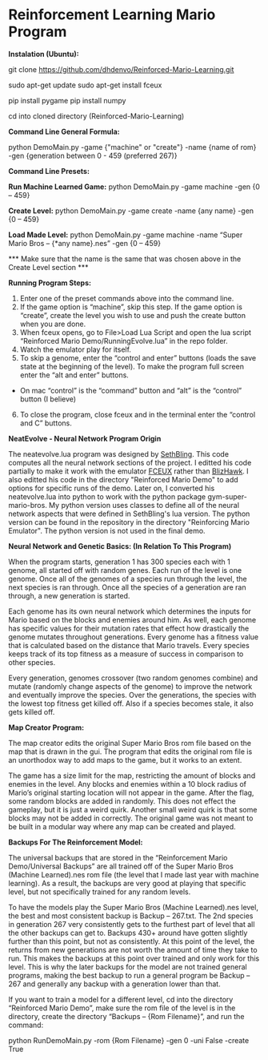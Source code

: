 # Reinforcement Learning Mario Program

**Instalation (Ubuntu):**

git clone https://github.com/dhdenvo/Reinforced-Mario-Learning.git

sudo apt-get update
sudo apt-get install fceux

pip install pygame
pip install numpy

cd into cloned directory (Reinforced-Mario-Learning)

**Command Line General Formula:**

python DemoMain.py -game {"machine" or "create"} -name {name of rom} -gen {generation between 0 - 459 (preferred 267)}

**Command Line Presets:**

**Run Machine Learned Game:**
python DemoMain.py -game machine -gen {0 – 459}

**Create Level:**
python DemoMain.py -game create -name {any name} -gen {0 – 459}

**Load Made Level:**
python DemoMain.py -game machine -name “Super Mario Bros – {*any name}.nes” -gen {0 – 459}

\*** Make sure that the name is the same that was chosen above in the Create Level section \***

**Running Program Steps:**

1) Enter one of the preset commands above into the command line.
2) If the game option is “machine”, skip this step. If the game option is “create”, create the level you wish to use and push the create button when you are done.
3) When fceux opens, go to File>Load Lua Script and open the lua script “Reinforced Mario Demo/RunningEvolve.lua” in the repo folder.
4) Watch the emulator play for itself.
5) To skip a genome, enter the “control and enter” buttons (loads the save state at the beginning of the level). To make the program full screen enter the “alt and enter” buttons.
* On mac “control” is the “command” button and “alt” is the “control” button (I believe)
6) To close the program, close fceux and in the terminal enter the “control and C” buttons.


**NeatEvolve - Neural Network Program Origin**

The neatevolve.lua program was designed by [SethBling](https://www.youtube.com/watch?v=qv6UVOQ0F44). This code computes all the neural network sections of the project. I editted his code partially to make it work with the emulator [FCEUX](http://www.fceux.com/web/home.html) rather than [BlizHawk](http://tasvideos.org/BizHawk.html). I also editted his code in the directory "Reinforced Mario Demo" to add options for specific runs of the demo. Later on, I converted his neatevolve.lua into python to work with the python package gym-super-mario-bros. My python version uses classes to define all of the neural network aspects that were defined in SethBling's lua version. The python version can be found in the repository in the directory "Reinforcing Mario Emulator". The python version is not used in the final demo.

**Neural Network and Genetic Basics: (In Relation To This Program)**

When the program starts, generation 1 has 300 species each with 1 genome, all started off with random genes. Each run of the level is one genome. Once all of the genomes of a species run through the level, the next species is ran through. Once all the species of a generation are ran through, a new generation is started.

Each genome has its own neural network which determines the inputs for Mario based on the blocks and enemies around him. As well, each genome has specific values for their mutation rates that effect how drastically the genome mutates throughout generations. Every genome has a fitness value that is calculated based on the distance that Mario travels. Every species keeps track of its top fitness as a measure of success in comparison to other species.

Every generation, genomes crossover (two random genomes combine) and mutate (randomly change aspects of the genome) to improve the network and eventually improve the species. 
Over the generations, the species with the lowest top fitness get killed off. Also if a species becomes stale, it also gets killed off.

**Map Creator Program:**

The map creator edits the original Super Mario Bros rom file based on the map that is drawn in the gui. The program that edits the original rom file is an unorthodox way to add maps to the game, but it works to an extent. 

The game has a size limit for the map, restricting the amount of blocks and enemies in the level. Any blocks and enemies within a 10 block radius of Mario’s original starting location will not appear in the game. After the flag, some random blocks are added in randomly. This does not effect the gameplay, but it is just a weird quirk. Another small weird quirk is that some blocks may not be added in correctly. The original game was not meant to be built in a modular way where any map can be created and played.

**Backups For The Reinforcement Model:**

The universal backups that are stored in the “Reinforcement Mario Demo/Universal Backups” are all trained off of the Super Mario Bros (Machine Learned).nes rom file (the level that I made last year with machine learning). As a result, the backups are very good at playing that specific level, but not specifically trained for any random levels.

To have the models play the Super Mario Bros (Machine Learned).nes level, the best and most consistent backup is Backup – 267.txt. The 2nd species in generation 267 very consistently gets to the furthest part of level that all the other backups can get to. Backups 430+ around have gotten slightly further than this point, but not as consistently. At this point of the level, the returns from new generations are not worth the amount of time they take to run. This makes the backups at this point over trained and only work for this level. This is why the later backups for the model are not trained general programs, making the best backup to run a general program be Backup – 267 and generally any backup with a generation lower than that. 

If you want to train a model for a different level, cd into the directory “Reinforced Mario Demo”, make sure the rom file of the level is in the directory, create the directory “Backups – {Rom Filename}”, and run the command:

python RunDemoMain.py -rom {Rom Filename} -gen 0 -uni False -create True
